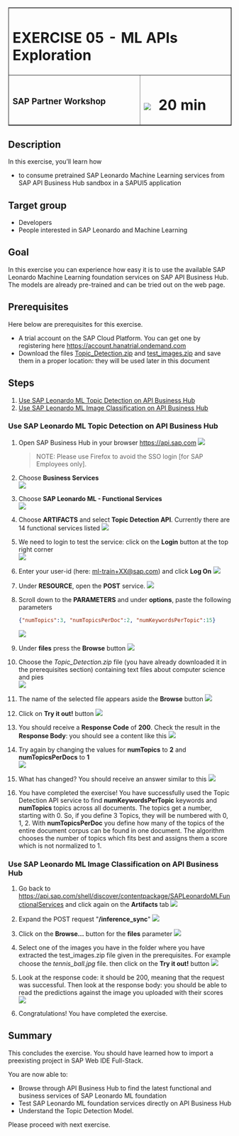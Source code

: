 <table width=100% border=>
<tr><td colspan=2><h1>EXERCISE 05 - ML APIs Exploration</h1></td></tr>
<tr><td><h3>SAP Partner Workshop</h3></td><td><h1><img src="images/clock.png"> &nbsp;20 min</h1></td></tr>
</table>


## Description
In this exercise, you’ll learn how 

* to consume pretrained SAP Leonardo Machine Learning services from SAP API Business Hub sandbox in a SAPUI5 application

## Target group

* Developers
* People interested in SAP Leonardo and Machine Learning 


## Goal

In this exercise you can experience how easy it is to use the available SAP Leonardo Machine Learning foundation services on SAP API Business Hub. The models are already pre-trained and can be tried out on the web page.


## Prerequisites
  
Here below are prerequisites for this exercise.

* A trial account on the SAP Cloud Platform. You can get one by registering here <https://account.hanatrial.ondemand.com>
* Download the files [Topic_Detection.zip](files/Topic_Detection.zip) and [test_images.zip](test_images.zip)
and save them in a proper location: they will be used later in this document


## Steps

1. [Use SAP Leonardo ML Topic Detection on API Business Hub](#topic-detection)
1. [Use SAP Leonardo ML Image Classification on API Business Hub](#image-classification)

 

### <a name="topic-detection"></a> Use SAP Leonardo ML Topic Detection on API Business Hub
1. Open SAP Business Hub in your browser <https://api.sap.com>
	![](images/08.png)

	>NOTE: Please use Firefox to avoid the SSO login [for SAP Employees only].

1. 	Choose **Business Services**  
	![](images/09.png)

1. Choose **SAP Leonardo ML - Functional Services**  
	![](images/10.png)

1. Choose **ARTIFACTS** and select **Topic Detection API**. Currently there are 14 functional services listed
	![](images/11.png)

1. We need to login to test the service: click on the **Login** button at the top right corner  
	![](images/12.png)

1. Enter your user-id (here: ml-train+XX@sap.com) and click **Log On**
	![](images/13.png)

1. Under **RESOURCE**, open the **POST** service.
	![](images/14.png)

1. Scroll down to the **PARAMETERS** and under **options**, paste the following parameters
	
	```json
	{"numTopics":3, "numTopicsPerDoc":2, "numKeywordsPerTopic":15}
	```	
	![](images/15.png)

1. Under **files** press the **Browse** button
	![](images/16.png)

1. Choose the *Topic_Detection.zip* file (you have already downloaded it in the prerequisites section) containing text files about computer science and pies  
	![](images/17.png)

1. The name of the selected file appears aside the **Browse** button
	![](images/18.png)

1. Click on  **Try it out!** button
	![](images/19.png)

1. You should receive a **Response Code** of **200**. Check the result in the **Response Body**: you should see a content like this
	![](images/19_2.png)

1. Try again by changing the values for **numTopics** to **2** and **numTopicsPerDocs** to **1**  
	![](images/20.png)

1. What has changed? You should receive an answer similar to this
	![](images/20_2.png)

1. You have completed the exercise! You have successfully used the Topic Detection API service to find **numKeywordsPerTopic** keywords and **numTopics** topics across all documents. The topics get a number, starting with 0. So, if you define 3 Topics, they will be numbered with 0, 1, 2. With **numTopicsPerDoc** you define how many of the topics of the entire document corpus can be found in one document. The algorithm chooses the number of topics which fits best and assigns them a score which is not normalized to 1.  


### <a name="image-classification"></a> Use SAP Leonardo ML Image Classification on API Business Hub

1. Go back to <https://api.sap.com/shell/discover/contentpackage/SAPLeonardoMLFunctionalServices> and click again on the **Artifacts** tab
	![](images/21.png)

1. Expand the POST request "**/inference_sync**"
	![](images/22.png)

1. Click on the **Browse...** button for the **files** parameter
	![](images/23.png)

1. Select one of the images you have in the folder where you have extracted the test_images.zip file given in the prerequisites. For example choose the *tennis_ball.jpg* file. then click on the **Try it out!** button
	![](images/24.png)

1. Look at the response code: it should be 200, meaning that the request was successful. Then look at the response body: you should be able to read the predictions against the image you uploaded with their scores
	![](images/25.png)

1. Congratulations! You have completed the exercise.


## Summary
This concludes the exercise. You should have learned how to import a preexisting project in SAP Web IDE Full-Stack.

You are now able to:

* Browse through API Business Hub to find the latest functional and business services of SAP Leonardo ML foundation
* Test SAP Leonardo ML foundation services directly on API Business Hub
* Understand the Topic Detection Model.

Please proceed with next exercise.